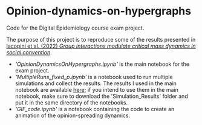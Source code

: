 # Opinion-dynamics-on-hypergraphs
Code for the Digital Epidemiology course exam project.

The purpose of this project is to reproduce some of the results presented in [Iacopini et al. (2022) _Group interactions modulate critical mass dynamics in social convention_](https://doi.org/10.1038/s42005-022-00845-y).  

* _'OpinionDynamicsOnHypergraphs.ipynb'_ is the main notebook for the exam project.  
* _'MultipleRuns_fixed_p.ipynb'_ is a notebook used to run multiple simulations and collect the results. The results I used in the main notebook are available [here](https://drive.google.com/drive/folders/1_Z69ZHok8SPWF0oeDT8mmLmIu5DTYCz1?usp=drive_link); if you intend to use them in the main notebook, make sure to download the 'Simulation_Results' folder and put it in the same directory of the notebooks.  
* _'GIF_code.ipynb'_ is a notebook containing the code to create an animation of the opinion-spreading dynamics.

 

